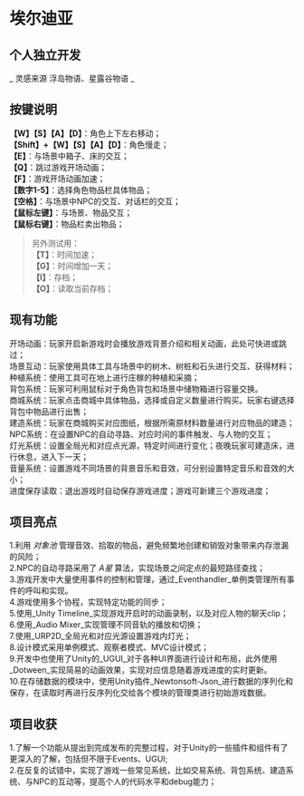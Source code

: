 # 埃尔迪亚
## 个人独立开发
_ 灵感来源 浮岛物语、星露谷物语 _

## 按键说明
**【W】【S】【A】【D】**：角色上下左右移动；  
**【Shift】+【W】【S】【A】【D】**：角色慢走；  
**【E】**：与场景中箱子、床的交互；  
**【Q】**：跳过游戏开场动画；  
**【F】**：游戏开场动画加速；  
**【数字1-5】**：选择角色物品栏具体物品；  
**【空格】**：与场景中NPC的交互、对话栏的交互；  
**【鼠标左键】**：与场景、物品交互；  
**【鼠标右键】**：物品栏卖出物品；  

> 另外测试用：  
**【T】**：时间加速；  
**【G】**：时间增加一天；  
**【I】**：存档；  
**【O】**：读取当前存档；  

## 现有功能

开场动画：玩家开启新游戏时会播放游戏背景介绍和相关动画，此处可快进或跳过；  
场景互动：玩家使用具体工具与场景中的树木、树桩和石头进行交互、获得材料；  
种植系统：使用工具可在地上进行庄稼的种植和采摘；  
背包系统：玩家可利用鼠标对于角色背包和场景中储物箱进行容量交换。  
商城系统：玩家点击商城中具体物品，选择或自定义数量进行购买。玩家右键选择背包中物品进行出售；  
建造系统：玩家在商城购买对应图纸，根据所需原材料数量进行对应物品的建造；  
NPC系统：在设置NPC的自动寻路、对应时间的事件触发、与人物的交互；  
灯光系统：设置全局光和对应点光源，特定时间进行变化；夜晚玩家可建造床，进行休息，进入下一天；  
音量系统：设置游戏不同场景的背景音乐和音效，可分别设置特定音乐和音效的大小；  
进度保存读取：退出游戏时自动保存游戏进度；游戏可新建三个游戏进度；  

## 项目亮点

1.利用 _对象池_ 管理音效、拾取的物品，避免频繁地创建和销毁对象带来内存泄漏的风险；  
2.NPC的自动寻路采用了 _A星_ 算法，实现场景之间定点的最短路径查找；  
3.游戏开发中大量使用事件的控制和管理，通过_Eventhandler_单例类管理所有事件的呼叫和实现。  
4.游戏使用多个协程，实现特定功能的同步；  
5.使用_Unity Timeline_实现游戏开启时的动画录制，以及对应人物的聊天clip；  
6.使用_Audio Mixer_实现管理不同音轨的播放和切换；  
7.使用_URP2D_全局光和对应光源设置游戏内灯光；  
8.设计模式采用单例模式、观察者模式、MVC设计模式；  
9.开发中也使用了Unity的_UGUI_对于各种UI界面进行设计和布局，此外使用_Dotween_实现简易的动画效果，实现对应信息随着游戏进度的实时更新。  
10.在存储数据的模块中，使用Unity插件_Newtonsoft-Json_进行数据的序列化和保存，在读取时再进行反序列化交给各个模块的管理类进行初始游戏数据。  

## 项目收获
1.了解一个功能从提出到完成发布的完整过程，对于Unity的一些插件和组件有了更深入的了解，包括但不限于Events、UGUI;  
2.在反复的试错中，实现了游戏一些常见系统，比如交易系统、背包系统、建造系统、与NPC的互动等，提高个人的代码水平和debug能力；  

